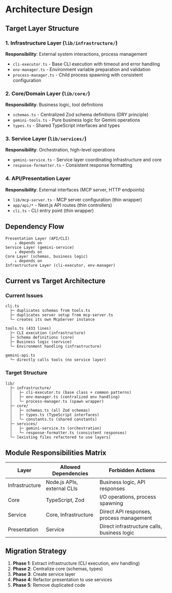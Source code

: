 # Architecture Design

## Target Layer Structure

### 1. Infrastructure Layer (`lib/infrastructure/`)

**Responsibility**: External system interactions, process management

- `cli-executor.ts` - Base CLI execution with timeout and error handling
- `env-manager.ts` - Environment variable preparation and validation
- `process-manager.ts` - Child process spawning with consistent configuration

### 2. Core/Domain Layer (`lib/core/`)

**Responsibility**: Business logic, tool definitions

- `schemas.ts` - Centralized Zod schema definitions (DRY principle)
- `gemini-tools.ts` - Pure business logic for Gemini operations
- `types.ts` - Shared TypeScript interfaces and types

### 3. Service Layer (`lib/services/`)

**Responsibility**: Orchestration, high-level operations

- `gemini-service.ts` - Service layer coordinating infrastructure and core
- `response-formatter.ts` - Consistent response formatting

### 4. API/Presentation Layer

**Responsibility**: External interfaces (MCP server, HTTP endpoints)

- `lib/mcp-server.ts` - MCP server configuration (thin wrapper)
- `app/api/*` - Next.js API routes (thin controllers)
- `cli.ts` - CLI entry point (thin wrapper)

## Dependency Flow

```text
Presentation Layer (API/CLI)
    ↓ depends on
Service Layer (gemini-service)
    ↓ depends on
Core Layer (schemas, business logic)
    ↓ depends on
Infrastructure Layer (cli-executor, env-manager)
```

## Current vs Target Architecture

### Current Issues

```text
cli.ts
  ├─ duplicates schemas from tools.ts
  ├─ duplicates server setup from mcp-server.ts
  └─ creates its own McpServer instance

tools.ts (433 lines)
  ├─ CLI execution (infrastructure)
  ├─ Schema definitions (core)
  ├─ Business logic (service)
  └─ Environment handling (infrastructure)

gemini-api.ts
  └─ directly calls tools (no service layer)
```

### Target Structure

```text
lib/
  ├─ infrastructure/
  │   ├─ cli-executor.ts (base class + common patterns)
  │   ├─ env-manager.ts (centralized env handling)
  │   └─ process-manager.ts (spawn wrapper)
  ├─ core/
  │   ├─ schemas.ts (all Zod schemas)
  │   ├─ types.ts (TypeScript interfaces)
  │   └─ constants.ts (shared constants)
  ├─ services/
  │   ├─ gemini-service.ts (orchestration)
  │   └─ response-formatter.ts (consistent responses)
  └─ [existing files refactored to use layers]
```

## Module Responsibilities Matrix

| Layer | Allowed Dependencies | Forbidden Actions |
|-------|---------------------|-------------------|
| Infrastructure | Node.js APIs, external CLIs | Business logic, API responses |
| Core | TypeScript, Zod | I/O operations, process spawning |
| Service | Core, Infrastructure | Direct API responses, process management |
| Presentation | Service | Direct infrastructure calls, business logic |

## Migration Strategy

1. **Phase 1**: Extract infrastructure (CLI execution, env handling)
2. **Phase 2**: Centralize core (schemas, types)
3. **Phase 3**: Create service layer
4. **Phase 4**: Refactor presentation to use services
5. **Phase 5**: Remove duplicated code
